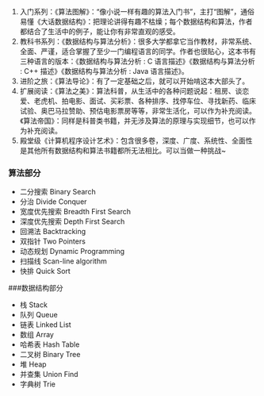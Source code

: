 1. 入门系列：《算法图解》：“像小说一样有趣的算法入门书”，主打“图解”，通俗易懂《大话数据结构》：把理论讲得有趣不枯燥；每个数据结构和算法，作者都结合了生活中的例子，能让你有非常直观的感受。
2. 教科书系列：《数据结构与算法分析》：很多大学都拿它当作教材，非常系统、全面、严谨，适合掌握了至少一门编程语言的同学。作者也很贴心，这本书有三种语言的版本：《数据结构与算法分析 : C 语言描述》《数据结构与算法分析 : C++ 描述》《数据结构与算法分析 : Java 语言描述》。
3. 进阶之旅：《算法导论》：有了一定基础之后，就可以开始啃这本大部头了。
5. 扩展阅读：《算法之美》：算法科普，从生活中的各种问题说起：租房、谈恋爱、老虎机、拍电影、面试、买彩票、各种排序、找停车位、寻找新药、临床试验、奥巴马拉赞助、预估电影票房等等，非常生活化，可以作为补充阅读。《算法帝国》：同样是科普类书籍，并无涉及算法的原理与实现细节，也可以作为补充阅读。
6. 殿堂级《计算机程序设计艺术》：包含很多卷，深度、广度、系统性、全面性是其他所有数据结构和算法书籍都所无法相比。可以当做一种挑战~



### 算法部分
* 二分搜索 Binary Search 
* 分治 Divide Conquer 
* 宽度优先搜索 Breadth First Search 
* 深度优先搜索 Depth First Search
* 回溯法 Backtracking 
* 双指针 Two Pointers 
* 动态规划 Dynamic Programming 
* 扫描线 Scan-line algorithm
* 快排 Quick Sort

###数据结构部分
* 栈 Stack
* 队列 Queue
* 链表 Linked List 
* 数组 Array 
* 哈希表 Hash Table
* 二叉树 Binary Tree  
*  堆 Heap
* 并查集 Union Find
* 字典树 Trie

